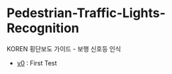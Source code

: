 # Pedestrian-Traffic-Lights-Recognition
KOREN 횡단보도 가이드 - 보행 신호등 인식

- [v0]('https://github.com/icns-distributed-cloud/Pedestrian-Traffic-Lights-Recognition/tree/master/v0') : First Test
